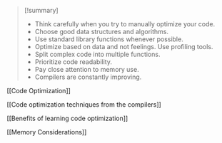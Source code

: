> [!summary]
> - Think carefully when you try to manually optimize your code.
> - Choose good data structures and algorithms.
> - Use standard library functions whenever possible.
> - Optimize based on data and not feelings. Use profiling tools.
> - Split complex code into multiple functions.
> - Prioritize code readability.
> - Pay close attention to memory use.
> - Compilers are constantly improving.

[[Code Optimization]]

[[Code optimization techniques from the compilers]]

[[Benefits of learning code optimization]]

[[Memory Considerations]]

